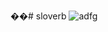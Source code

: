 ��#   s l o v e r b 
![adfg](https://github.com/user-attachments/assets/95cbc72b-5f45-4053-b4b3-a415e77bc5bb)

